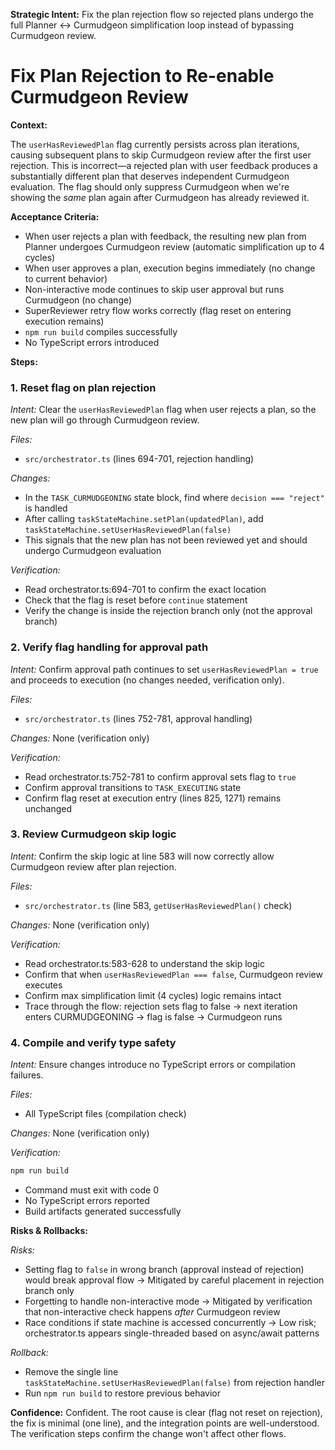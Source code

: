 **Strategic Intent:** Fix the plan rejection flow so rejected plans undergo the full Planner ↔ Curmudgeon simplification loop instead of bypassing Curmudgeon review.

# Fix Plan Rejection to Re-enable Curmudgeon Review

**Context:**

The `userHasReviewedPlan` flag currently persists across plan iterations, causing subsequent plans to skip Curmudgeon review after the first user rejection. This is incorrect—a rejected plan with user feedback produces a substantially different plan that deserves independent Curmudgeon evaluation. The flag should only suppress Curmudgeon when we're showing the *same* plan again after Curmudgeon has already reviewed it.

**Acceptance Criteria:**

- When user rejects a plan with feedback, the resulting new plan from Planner undergoes Curmudgeon review (automatic simplification up to 4 cycles)
- When user approves a plan, execution begins immediately (no change to current behavior)
- Non-interactive mode continues to skip user approval but runs Curmudgeon (no change)
- SuperReviewer retry flow works correctly (flag reset on entering execution remains)
- `npm run build` compiles successfully
- No TypeScript errors introduced

**Steps:**

### 1. Reset flag on plan rejection

*Intent:* Clear the `userHasReviewedPlan` flag when user rejects a plan, so the new plan will go through Curmudgeon review.

*Files:*
- `src/orchestrator.ts` (lines 694-701, rejection handling)

*Changes:*
- In the `TASK_CURMUDGEONING` state block, find where `decision === "reject"` is handled
- After calling `taskStateMachine.setPlan(updatedPlan)`, add `taskStateMachine.setUserHasReviewedPlan(false)`
- This signals that the new plan has not been reviewed yet and should undergo Curmudgeon evaluation

*Verification:*
- Read orchestrator.ts:694-701 to confirm the exact location
- Check that the flag is reset before `continue` statement
- Verify the change is inside the rejection branch only (not the approval branch)

### 2. Verify flag handling for approval path

*Intent:* Confirm approval path continues to set `userHasReviewedPlan = true` and proceeds to execution (no changes needed, verification only).

*Files:*
- `src/orchestrator.ts` (lines 752-781, approval handling)

*Changes:* None (verification only)

*Verification:*
- Read orchestrator.ts:752-781 to confirm approval sets flag to `true`
- Confirm approval transitions to `TASK_EXECUTING` state
- Confirm flag reset at execution entry (lines 825, 1271) remains unchanged

### 3. Review Curmudgeon skip logic

*Intent:* Confirm the skip logic at line 583 will now correctly allow Curmudgeon review after plan rejection.

*Files:*
- `src/orchestrator.ts` (line 583, `getUserHasReviewedPlan()` check)

*Changes:* None (verification only)

*Verification:*
- Read orchestrator.ts:583-628 to understand the skip logic
- Confirm that when `userHasReviewedPlan === false`, Curmudgeon review executes
- Confirm max simplification limit (4 cycles) logic remains intact
- Trace through the flow: rejection sets flag to false → next iteration enters CURMUDGEONING → flag is false → Curmudgeon runs

### 4. Compile and verify type safety

*Intent:* Ensure changes introduce no TypeScript errors or compilation failures.

*Files:*
- All TypeScript files (compilation check)

*Changes:* None (verification only)

*Verification:*
```bash
npm run build
```
- Command must exit with code 0
- No TypeScript errors reported
- Build artifacts generated successfully

**Risks & Rollbacks:**

*Risks:*
- Setting flag to `false` in wrong branch (approval instead of rejection) would break approval flow → Mitigated by careful placement in rejection branch only
- Forgetting to handle non-interactive mode → Mitigated by verification that non-interactive check happens *after* Curmudgeon review
- Race conditions if state machine is accessed concurrently → Low risk; orchestrator.ts appears single-threaded based on async/await patterns

*Rollback:*
- Remove the single line `taskStateMachine.setUserHasReviewedPlan(false)` from rejection handler
- Run `npm run build` to restore previous behavior

**Confidence:** Confident. The root cause is clear (flag not reset on rejection), the fix is minimal (one line), and the integration points are well-understood. The verification steps confirm the change won't affect other flows.
